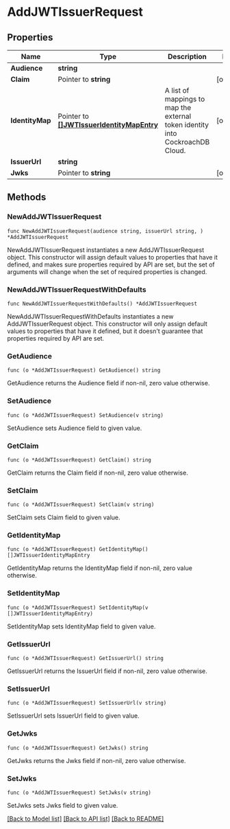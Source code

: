 # AddJWTIssuerRequest

## Properties

Name | Type | Description | Notes
------------ | ------------- | ------------- | -------------
**Audience** | **string** |  | 
**Claim** | Pointer to **string** |  | [optional] 
**IdentityMap** | Pointer to [**[]JWTIssuerIdentityMapEntry**](JWTIssuerIdentityMapEntry.md) | A list of mappings to map the external token identity into CockroachDB Cloud. | [optional] 
**IssuerUrl** | **string** |  | 
**Jwks** | Pointer to **string** |  | [optional] 

## Methods

### NewAddJWTIssuerRequest

`func NewAddJWTIssuerRequest(audience string, issuerUrl string, ) *AddJWTIssuerRequest`

NewAddJWTIssuerRequest instantiates a new AddJWTIssuerRequest object.
This constructor will assign default values to properties that have it defined,
and makes sure properties required by API are set, but the set of arguments
will change when the set of required properties is changed.

### NewAddJWTIssuerRequestWithDefaults

`func NewAddJWTIssuerRequestWithDefaults() *AddJWTIssuerRequest`

NewAddJWTIssuerRequestWithDefaults instantiates a new AddJWTIssuerRequest object.
This constructor will only assign default values to properties that have it defined,
but it doesn't guarantee that properties required by API are set.

### GetAudience

`func (o *AddJWTIssuerRequest) GetAudience() string`

GetAudience returns the Audience field if non-nil, zero value otherwise.

### SetAudience

`func (o *AddJWTIssuerRequest) SetAudience(v string)`

SetAudience sets Audience field to given value.

### GetClaim

`func (o *AddJWTIssuerRequest) GetClaim() string`

GetClaim returns the Claim field if non-nil, zero value otherwise.

### SetClaim

`func (o *AddJWTIssuerRequest) SetClaim(v string)`

SetClaim sets Claim field to given value.

### GetIdentityMap

`func (o *AddJWTIssuerRequest) GetIdentityMap() []JWTIssuerIdentityMapEntry`

GetIdentityMap returns the IdentityMap field if non-nil, zero value otherwise.

### SetIdentityMap

`func (o *AddJWTIssuerRequest) SetIdentityMap(v []JWTIssuerIdentityMapEntry)`

SetIdentityMap sets IdentityMap field to given value.

### GetIssuerUrl

`func (o *AddJWTIssuerRequest) GetIssuerUrl() string`

GetIssuerUrl returns the IssuerUrl field if non-nil, zero value otherwise.

### SetIssuerUrl

`func (o *AddJWTIssuerRequest) SetIssuerUrl(v string)`

SetIssuerUrl sets IssuerUrl field to given value.

### GetJwks

`func (o *AddJWTIssuerRequest) GetJwks() string`

GetJwks returns the Jwks field if non-nil, zero value otherwise.

### SetJwks

`func (o *AddJWTIssuerRequest) SetJwks(v string)`

SetJwks sets Jwks field to given value.


[[Back to Model list]](../README.md#documentation-for-models) [[Back to API list]](../README.md#documentation-for-api-endpoints) [[Back to README]](../README.md)


